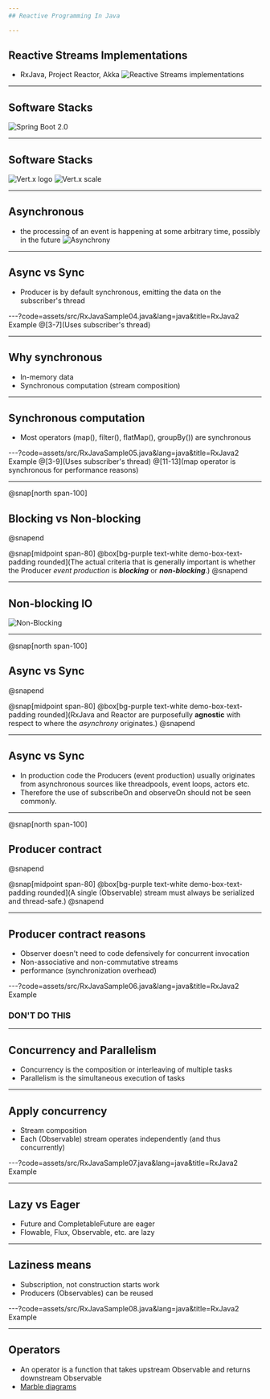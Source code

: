 ```yaml
---
## Reactive Programming In Java

---
```

## Reactive Streams Implementations
- RxJava, Project Reactor, Akka
![Reactive Streams implementations](assets/img/reactive_logos.png)

---
## Software Stacks
![Spring Boot 2.0](assets/img/spring_boot_2.0_reactor.png)

---
## Software Stacks
![Vert.x logo](assets/img/vertx_logo.png)
![Vert.x scale](assets/img/vertx_reactive.png)

---
## Asynchronous
- the processing of an event is happening at some arbitrary time, possibly in the future
![Asynchrony](assets/img/asyncrony.png)

---
## Async vs Sync
- Producer is by default synchronous, emitting the data on the subscriber's thread

---?code=assets/src/RxJavaSample04.java&lang=java&title=RxJava2 Example
@[3-7](Uses subscriber's thread)

---
## Why synchronous
- In-memory data
- Synchronous computation (stream composition)

---
## Synchronous computation
- Most operators (map(), filter(), flatMap(), groupBy()) are synchronous

---?code=assets/src/RxJavaSample05.java&lang=java&title=RxJava2 Example
@[3-9](Uses subscriber's thread)
@[11-13](map operator is synchronous for performance reasons)

---
@snap[north span-100]
## Blocking vs Non-blocking
@snapend

@snap[midpoint span-80]
@box[bg-purple text-white demo-box-text-padding rounded](The actual criteria that is generally important is whether the Producer *event production* is ***blocking*** or ***non-blocking***.)
@snapend

---
## Non-blocking IO
![Non-Blocking](assets/img/nonblocking_io.png)

---
@snap[north span-100]
## Async vs Sync
@snapend

@snap[midpoint span-80]
@box[bg-purple text-white demo-box-text-padding rounded](RxJava and Reactor are purposefully **agnostic** with respect to where the *asynchrony* originates.)
@snapend

---
## Async vs Sync
- In production code the Producers (event production) usually originates from asynchronous sources like threadpools, event loops, actors etc.
- Therefore the use of subscribeOn and observeOn should not be seen commonly.

---
@snap[north span-100]
## Producer contract
@snapend

@snap[midpoint span-80]
@box[bg-purple text-white demo-box-text-padding rounded](A single (Observable) stream must always be serialized and thread-safe.)
@snapend

---
## Producer contract reasons
- Observer doesn't need to code defensively for concurrent invocation
- Non-associative and non-commutative streams
- performance (synchronization overhead)

---?code=assets/src/RxJavaSample06.java&lang=java&title=RxJava2 Example
### DON'T DO THIS

---
## Concurrency and Parallelism
- Concurrency is the composition or interleaving of multiple tasks
- Parallelism is the simultaneous execution of tasks

---
## Apply concurrency
- Stream composition
- Each (Observable) stream operates independently (and thus concurrently)

---?code=assets/src/RxJavaSample07.java&lang=java&title=RxJava2 Example

---
## Lazy vs Eager
- Future and CompletableFuture are eager
- Flowable, Flux, Observable, etc. are lazy

---
## Laziness means
- Subscription, not construction starts work
- Producers (Observables) can be reused

---?code=assets/src/RxJavaSample08.java&lang=java&title=RxJava2 Example

---
## Operators
- An operator is a function that takes upstream Observable<T> and returns downstream Observable<R>
- [Marble diagrams](https://rxmarbles.com)